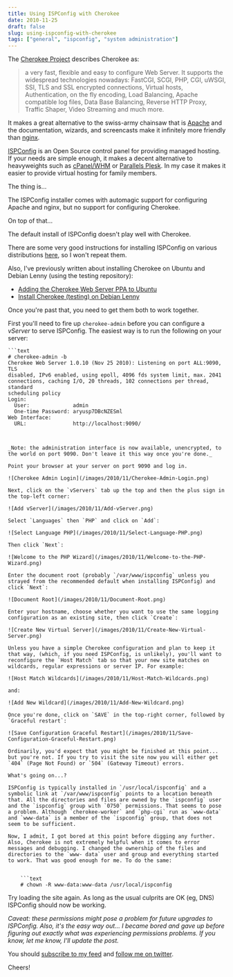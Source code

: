 ```yaml
---
title: Using ISPConfig with Cherokee
date: 2010-11-25
draft: false
slug: using-ispconfig-with-cherokee
tags: ["general", "ispconfig", "system administration"]
---
```


The [Cherokee Project](http://www.cherokee-project.com/) describes Cherokee as:

> a very fast, flexible and easy to configure Web Server. It supports the widespread technologies nowadays: FastCGI, SCGI, PHP, CGI, uWSGI, SSI, TLS and SSL encrypted connections, Virtual hosts, Authentication, on the fly encoding, Load Balancing, Apache compatible log files, Data Base Balancing, Reverse HTTP Proxy, Traffic Shaper, Video Streaming and much more.

It makes a great alternative to the swiss-army chainsaw that is [Apache](http://www.apache.org) and the documentation, wizards, and screencasts make it infinitely more friendly than [nginx](http://nginx.net).

[ISPConfig](http://www.ispconfig.org/) is an Open Source control panel for providing managed hosting. If your needs are simple enough, it makes a decent alternative to heavyweights such as [cPanel/WHM](http://www.cpanel.net/) or [Parallels Plesk](http://www.parallels.com/plesk/). In my case it makes it easier to provide virtual hosting for family members.

The thing is...

The ISPConfig installer comes with automagic support for configuring Apache and nginx, but no support for configuring Cherokee.

On top of that...

The default install of ISPConfig doesn't play well with Cherokee.

There are some very good instructions for installing ISPConfig on various distributions [here](http://www.ispconfig.org/ispconfig-3/documentation/), so I won't repeat them.

Also, I've previously written about installing Cherokee on Ubuntu and Debian Lenny (using the testing repository):

  * [Adding the Cherokee Web Server PPA to Ubuntu](http://www.cloudartisan.com/2010/11/adding-the-cherokee-web-server-ppa-to-ubuntu/)
  * [Install Cherokee (testing) on Debian Lenny](http://www.cloudartisan.com/2010/10/install-cherokee-testing-on-debian-lenny/)
  
Once you're past that, you need to get them both to work together.

First you'll need to fire up `cherokee-admin` before you can configure a _vServer_ to serve ISPConfig. The easiest way is to run the following on your server:


    ```text
    # cherokee-admin -b
    Cherokee Web Server 1.0.10 (Nov 25 2010): Listening on port ALL:9090, TLS
    disabled, IPv6 enabled, using epoll, 4096 fds system limit, max. 2041
    connections, caching I/O, 20 threads, 102 connections per thread, standard
    scheduling policy  
    Login:
      User:              admin
      One-time Password: aryusp7DBcNZESml  
    Web Interface:
      URL:               http://localhost:9090/
```

  
_Note: the administration interface is now available, unencrypted, to the world on port 9090. Don't leave it this way once you're done._

Point your browser at your server on port 9090 and log in.

![Cherokee Admin Login](/images/2010/11/Cherokee-Admin-Login.png)

Next, click on the `vServers` tab up the top and then the plus sign in the top-left corner:

![Add vServer](/images/2010/11/Add-vServer.png)

Select `Languages` then `PHP` and click on `Add`:

![Select Language PHP](/images/2010/11/Select-Language-PHP.png)

Then click `Next`:

![Welcome to the PHP Wizard](/images/2010/11/Welcome-to-the-PHP-Wizard.png)

Enter the document root (probably `/var/www/ispconfig` unless you strayed from the recommended default when installing ISPConfig) and click `Next`:

![Document Root](/images/2010/11/Document-Root.png)

Enter your hostname, choose whether you want to use the same logging configuration as an existing site, then click `Create`:

![Create New Virtual Server](/images/2010/11/Create-New-Virtual-Server.png)

Unless you have a simple Cherokee configuration and plan to keep it that way, (which, if you need ISPConfig, is unlikely), you'll want to reconfigure the `Host Match` tab so that your new site matches on wildcards, regular expressions or server IP. For example:

![Host Match Wildcards](/images/2010/11/Host-Match-Wildcards.png)

and:

![Add New Wildcard](/images/2010/11/Add-New-Wildcard.png)

Once you're done, click on `SAVE` in the top-right corner, followed by `Graceful restart`:

![Save Configuration Graceful Restart](/images/2010/11/Save-Configuration-Graceful-Restart.png)

Ordinarily, you'd expect that you might be finished at this point... but you're not. If you try to visit the site now you will either get `404` (Page Not Found) or `504` (Gateway Timeout) errors.

What's going on...?

ISPConfig is typically installed in `/usr/local/ispconfig` and a symbolic link at `/var/www/ispconfig` points to a location beneath that. All the directories and files are owned by the `ispconfig` user and the `ispconfig` group with `0750` permissions. That seems to pose a problem. Although `cherokee-worker` and `php-cgi` run as `www-data` and `www-data` is a member of the `ispconfig` group, that does not seem to be sufficient.

Now, I admit, I got bored at this point before digging any further. Also, Cherokee is not extremely helpful when it comes to error messages and debugging. I changed the ownership of the files and directories to the `www- data` user and group and everything started to work. That was good enough for me. To do the same:


    ```text
    # chown -R www-data:www-data /usr/local/ispconfig
```


Try loading the site again. As long as the usual culprits are OK (eg, DNS) ISPConfig should now be working.

_Caveat: these permissions might pose a problem for future upgrades to ISPConfig. Also, it's the easy way out... I became bored and gave up before figuring out exactly what was experiencing permissions problems. If you know, let me know, I'll update the post._

You should [subscribe to my feed](http://www.cloudartisan.com/feed/) and [follow me on twitter](http://twitter.com/davidltaylor).

Cheers!
